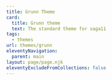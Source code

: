 ```yaml
---
title: Grunn Theme
card:
  title: Grunn theme
  text: The standard theme for saga11
tags:
  - themes
url: themes/grunn
eleventyNavigation:
  parent: main
layout: page/page.njk
eleventyExcludeFromCollections: false
---
```

